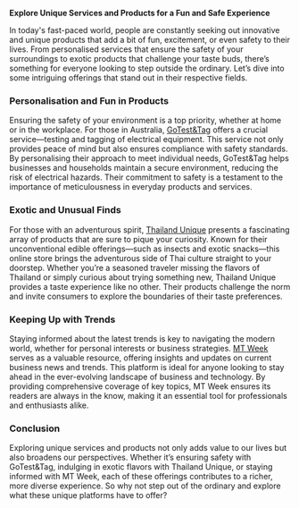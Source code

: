 <strong>Explore Unique Services and Products for a Fun and Safe Experience</strong>

In today's fast-paced world, people are constantly seeking out innovative and unique products that add a bit of fun, excitement, or even safety to their lives. From personalised services that ensure the safety of your surroundings to exotic products that challenge your taste buds, there’s something for everyone looking to step outside the ordinary. Let’s dive into some intriguing offerings that stand out in their respective fields.
<h3>Personalisation and Fun in Products</h3>
Ensuring the safety of your environment is a top priority, whether at home or in the workplace. For those in Australia, <a href="https://gotestandtag.com.au/" target="_new" rel="noopener">GoTest&amp;Tag</a> offers a crucial service—testing and tagging of electrical equipment. This service not only provides peace of mind but also ensures compliance with safety standards. By personalising their approach to meet individual needs, GoTest&amp;Tag helps businesses and households maintain a secure environment, reducing the risk of electrical hazards. Their commitment to safety is a testament to the importance of meticulousness in everyday products and services.
<h3>Exotic and Unusual Finds</h3>
For those with an adventurous spirit, <a href="https://www.thailandunique.com/" target="_new" rel="noopener">Thailand Unique</a> presents a fascinating array of products that are sure to pique your curiosity. Known for their unconventional edible offerings—such as insects and exotic snacks—this online store brings the adventurous side of Thai culture straight to your doorstep. Whether you’re a seasoned traveler missing the flavors of Thailand or simply curious about trying something new, Thailand Unique provides a taste experience like no other. Their products challenge the norm and invite consumers to explore the boundaries of their taste preferences.
<h3>Keeping Up with Trends</h3>
Staying informed about the latest trends is key to navigating the modern world, whether for personal interests or business strategies. <a href="https://mtweek.com/" target="_new" rel="noopener">MT Week</a> serves as a valuable resource, offering insights and updates on current business news and trends. This platform is ideal for anyone looking to stay ahead in the ever-evolving landscape of business and technology. By providing comprehensive coverage of key topics, MT Week ensures its readers are always in the know, making it an essential tool for professionals and enthusiasts alike.
<h3>Conclusion</h3>
Exploring unique services and products not only adds value to our lives but also broadens our perspectives. Whether it’s ensuring safety with GoTest&amp;Tag, indulging in exotic flavors with Thailand Unique, or staying informed with MT Week, each of these offerings contributes to a richer, more diverse experience. So why not step out of the ordinary and explore what these unique platforms have to offer?
